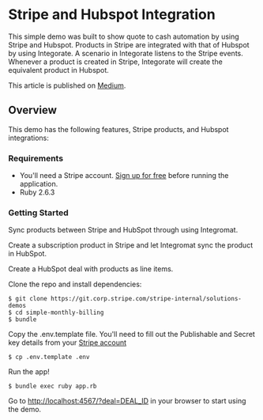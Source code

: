# Stripe and Hubspot Integration

This simple demo was  built to show quote to cash automation by using Stripe and Hubspot. Products in Stripe are integrated with that of Hubspot by using Integorate. A scenario in Integorate listens to the Stripe events. Whenever a product is created in Stripe, Integorate will create the equivalent product in Hubspot.

This article is published on [Medium](https://medium.com/@tomozilla/automating-qtc-with-stripe-billing-and-hubspot-7f37edd37f5a).

## Overview

This demo has the following features, Stripe products, and Hubspot integrations:

### Requirements

* You'll need a Stripe account. [Sign up for free](https://dashboard.stripe.com/register) before running the application.
* Ruby 2.6.3

### Getting Started

Sync products between Stripe and HubSpot through using Integromat.

Create a subscription product in Stripe and let Integromat sync the product in HubSpot.

Create a HubSpot deal with products as line items.

Clone the repo and install dependencies:

```
$ git clone https://git.corp.stripe.com/stripe-internal/solutions-demos
$ cd simple-monthly-billing
$ bundle
```

Copy the .env.template file. You'll need to fill out the Publishable and Secret key details from your [Stripe account](https://dashboard.stripe.com/account/apikeys)

```
$ cp .env.template .env
```

Run the app!
```
$ bundle exec ruby app.rb
```

Go to [http://localhost:4567/?deal=DEAL_ID](http://localhost:4567/?deal=DEAL_ID) in your browser to start using the demo.


